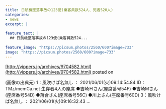 ```yaml
---
title: 日航機墜落事故の123便(乗客員数524人、死者520人)
categories:
- news
excerpt: |
  
feature_text: |
  ## 日航機墜落事故の123便(乗客員数524...
  
feature_image: "https://picsum.photos/2560/600?image=733"
image: "https://picsum.photos/2560/600?image=733"
---
```


[http://vippers.jp/archives/9704582.html](http://vippers.jp/archives/9704582.html)
posted on 

<!--more-->

(画像の出典元) 1：風吹けば名無し ： 2021/06/01(火)09:14:54.84 ID： TMz/memCa.net 生存者4人の座席 ●吉崎Ｈさん(座席番号54F) ●吉崎Mさん(座席番号54D) ●落合さん(座席番号56C) ●川上さん(座席番号60D) 3：風吹けば名無し ： 2021/06/01(火)09:16:32.43 ...
